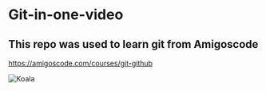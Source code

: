 # Git-in-one-video

## This repo was used to learn git from Amigoscode

https://amigoscode.com/courses/git-github

![Koala](https://user-images.githubusercontent.com/98692977/153446596-c2cba3d5-6954-443e-9e8e-9c598e6359eb.jpg)


